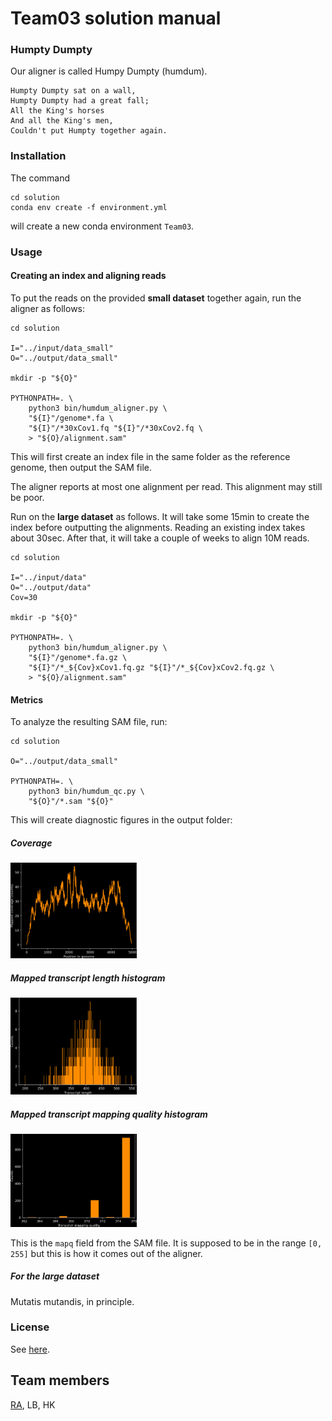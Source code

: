 # Team03 solution manual

### Humpty Dumpty

Our aligner is called Humpy Dumpty (humdum).

    Humpty Dumpty sat on a wall,
    Humpty Dumpty had a great fall;
    All the King's horses
    And all the King's men,
    Couldn't put Humpty together again.



### Installation

The command
```{shell script}
cd solution
conda env create -f environment.yml
```
will create a new conda environment `Team03`.


### Usage

#### Creating an index and aligning reads

To put the reads 
on the provided **small dataset**
together again, 
run the aligner as follows:

```
cd solution

I="../input/data_small"
O="../output/data_small"

mkdir -p "${O}"

PYTHONPATH=. \
    python3 bin/humdum_aligner.py \
    "${I}"/genome*.fa \
    "${I}"/*30xCov1.fq "${I}"/*30xCov2.fq \
    > "${O}/alignment.sam"
```

This will first create an index file
in the same folder as the reference genome,
then output the SAM file.

The aligner reports at most one alignment per read.
This alignment may still be poor.


Run on the **large dataset** as follows.
It will take some 15min to create the index
before outputting the alignments.
Reading an existing index takes about 30sec.
After that, it will take a couple of weeks
to align 10M reads.

```{shell script}
cd solution

I="../input/data"
O="../output/data"
Cov=30

mkdir -p "${O}"

PYTHONPATH=. \
    python3 bin/humdum_aligner.py \
    "${I}"/genome*.fa.gz \
    "${I}"/*_${Cov}xCov1.fq.gz "${I}"/*_${Cov}xCov2.fq.gz \
    > "${O}/alignment.sam"
```



#### Metrics

To analyze the resulting SAM file, run:

```{shell script}
cd solution

O="../output/data_small"

PYTHONPATH=. \
    python3 bin/humdum_qc.py \
    "${O}"/*.sam "${O}"
```

This will create diagnostic figures in 
the output folder:

##### Coverage 
<img src="output/data_small/alignment.sam.coverage.png" width="40%"/>

##### Mapped transcript length histogram
<img src="output/data_small/alignment.sam.tlenhist.png" width="40%"/>

##### Mapped transcript mapping quality histogram
<img src="output/data_small/alignment.sam.mapqhist.png" width="40%"/>

This is the `mapq` field from the SAM file.
It is supposed to be in the range `[0, 255]` but
this is how it comes out of the aligner.

##### For the large dataset

Mutatis mutandis, in principle. 


### License

See [here](solution/license.txt).


## Team members

[RA](https://github.com/numpde/), LB, HK
